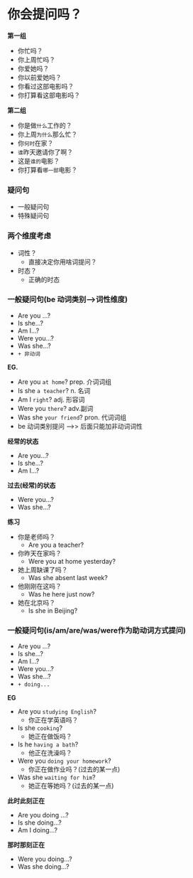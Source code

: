 # 你会提问吗？

**第一组**
* 你忙吗？
* 你上周忙吗？
* 你爱她吗？
* 你以前爱她吗？
* 你看过这部电影吗？
* 你打算看这部电影吗？

**第二组**
* 你是做`什么`工作的？
* 你上周`为什么`那么忙？
* 你`何时`在家？
* `谁`昨天邀请你了啊？
* 这是`谁的`电影？
* 你打算看`哪一部`电影？


### 疑问句
* 一般疑问句
* 特殊疑问句

### 两个维度考虑
* 词性？
  * 直接决定你用啥词提问？
* 时态？
  * 正确的时态

### 一般疑问句(be 动词类别-->词性维度)
* Are you ...?
* Is she...?
* Am I...?
* Were you...?
* Was she...?
* `+ 非动词`

**EG.**
* Are you `at home`? prep. 介词词组
* Is she `a teacher`? n. 名词
* Am I `right`? adj. 形容词
* Were you `there`? adv.副词
* Was she `your friend`? pron. 代词词组
* be 动词类别提问 -->> 后面只能加非动词词性

**经常的状态**
* Are you...?
* Is she...?
* Am I...?

**过去(经常)的状态**
* Were you...?
* Was she...?

**练习**
* 你是老师吗？
  * Are you a teacher?
* 你昨天在家吗？
  * Were you at home yesterday?
* 她上周缺课了吗？
  * Was she absent last week?
* 他刚刚在这吗？
  * Was he here just now?
* 她在北京吗？
  * Is she in Beijing?

### 一般疑问句(is/am/are/was/were作为助动词方式提问)
* Are you ...?
* Is she...?
* Am I...?
* Were you...?
* Was she...?
* `+ doing...`

**EG**
* Are you `studying English`?
  * 你正在学英语吗？
* Is she `cooking`?
  * 她正在做饭吗？
* Is he `having a bath`?
  * 他正在洗澡吗？
* Were you `doing your homework`?
  * 你正在做作业吗？(过去的某一点)
* Was she `waiting for him`?
  * 她正在等她吗？(过去的某一点)

**此时此刻正在**
* Are you doing ...?
* Is she doing...?
* Am I doing...?

**那时那刻正在**
* Were you doing...?
* Was she doing...?